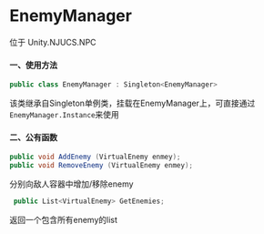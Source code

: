 # EnemyManager

位于 Unity.NJUCS.NPC

#### 一、使用方法

```c#
public class EnemyManager : Singleton<EnemyManager>
```

该类继承自Singleton单例类，挂载在EnemyManager上，可直接通过 `EnemyManager.Instance`来使用



#### 二、公有函数

```C#
public void AddEnemy (VirtualEnemy enmey);
public void RemoveEnemy (VirtualEnemy enmey);
```

分别向敌人容器中增加/移除enemy

```C#
 public List<VirtualEnemy> GetEnemies;
```

返回一个包含所有enemy的list